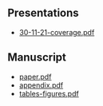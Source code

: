 ## Presentations

* [30-11-21-coverage.pdf](https://athowes.github.io/multi-agyw/30-11-21-coverage.pdf)

## Manuscript

* [paper.pdf](https://athowes.github.io/multi-agyw/paper.pdf)
* [appendix.pdf](https://athowes.github.io/multi-agyw/appendix.pdf)
* [tables-figures.pdf](https://athowes.github.io/multi-agyw/tables-figures.pdf)
